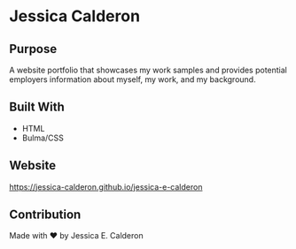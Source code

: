 # Jessica Calderon

## Purpose
A website portfolio that showcases my work samples and provides potential employers information about myself, my work, and my background.

## Built With
* HTML
* Bulma/CSS

## Website
https://jessica-calderon.github.io/jessica-e-calderon

## Contribution
Made with ❤️ by Jessica E. Calderon